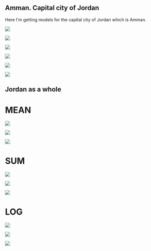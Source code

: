 ## Amman. Capital city of Jordan

Here I'm getting models for the capital city of Jordan which is Amman. 


![](amman_diff.PNG)


![](amman_pop.PNG)


![](amman_diff_3d.PNG)


![](amman_pop_3d.PNG)


![](mapview_diff.PNG)


![](mapview_pop.PNG)


## Jordan as a whole
# MEAN

![](mean.PNG)


![](difmean.PNG)


![](3dmean.PNG)

# SUM

![](sum.PNG)


![](difsum.PNG)


![](3dsum.PNG)

# LOG

![](log.PNG)


![](diflog.PNG)


![](3dlog.PNG)




